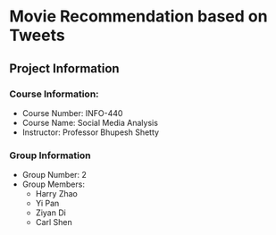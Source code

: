 # **Movie Recommendation based on Tweets**

## Project Information

### Course Information:

- Course Number: INFO-440
- Course Name: Social Media Analysis
- Instructor: Professor Bhupesh Shetty

### Group Information

- Group Number: 2
- Group Members:
  - Harry Zhao
  - Yi Pan
  - Ziyan Di
  - Carl Shen
